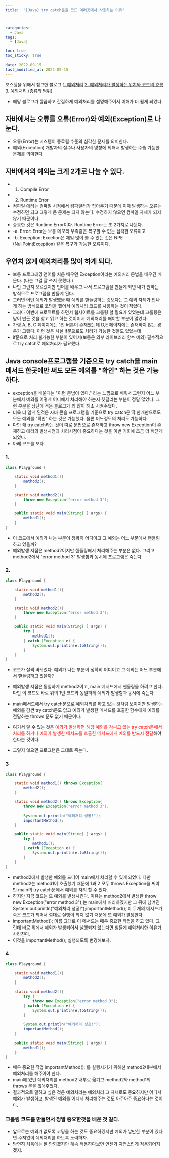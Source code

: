 ```yaml
---
title:  "[Java] try catch문을 코드 여러곳에서 사용하는 이유" 



categories:
  - Java
tags:
  - [Java]

toc: true
toc_sticky: true

date: 2022-09-15
last_modified_at: 2022-09-15
---
```


포스팅을 위해서 참고한 블로그
[1. 예외처리](https://going-to-end.tistory.com/entry/%EC%98%88%EC%99%B8%EC%B2%98%EB%A6%AC?category=804022)
[2. 예외처리가 발생하는 위치와 코드의 흐름](https://going-to-end.tistory.com/entry/%EC%98%88%EC%99%B8%EC%B2%98%EB%A6%AC-2%EB%B2%88%EC%A7%B8?category=804022)
[3. 예외처리 (종류와 범위)](https://going-to-end.tistory.com/entry/%EC%98%88%EC%99%B8%EC%B2%98%EB%A6%AC-%EC%A2%85%EB%A5%98%EC%99%80-%EB%B2%94%EC%9C%84?category=804022)

- 해당 블로그가 깔끔하고 간결하게 예외처리를 설명해주어서 이해가 더 쉽게 되었다.


## 자바에서는 오류를 오류(Error)와 예외(Exception)로 나눈다.
- 오류(Error)는 시스템이 종료될 수준의 심각한 문제를 의미한다.
- 예외(Exception) 개발자의 실수나 사용자의 영향에 의해서 발생하는 수습 가능한 문제를 의미한다.

## 자바에서의 예외는 크게 2개로 나눌 수 있다.
- 1. Compile Error
- 2. Runtime Error
- 컴파일 에러는 컴파일 시점에서 컴파일러가 잡아주기 때문에 이때 발생하는 오류는 수정하면 되고 그렇게 큰 문제는 되지 않는다. 수정하지 않으면 컴파일 자체가 되지 않기 때문이다.
- 중요한 것은 Runtime Error이다. Runtime Error는 또 2가지로 나뉜다.
- -a. Error: Error는 보통 메모리 부족같은 복구할 수 없는 심각한 오류이고
- -b. Exception: Excetion은 제일 많이 볼 수 있는 것은 NPE (NullPointException) 같은 복구가 가능한 오류이다.

## 우연치 않게 예외처리를 많이 하게 되다.
- 보통 프로그래밍 언어를 처음 배우면 Exception이라는 예외처리 문법을 배우긴 배운다. (나는 그걸 잘 쓰지 못했다.)
- 나만 그런지 모르겠지만 언어를 배우고 나서 프로그램을 만들게 되면 내가 원하는 방식으로 프로그램을 만들게 된다.
- 그러면 어떤 예외가 발생했을 때 예외를 핸들링하는 것보다는 그 예외 자체가 안나게 하는 방식으로 코딩을 했어서 예외처리 코드를 사용하는 것이 적었다.
- 그러다 이번에 프로젝트를 하면서 웹사이트를 크롤링 할 필요가 있었는데 크롤링은 남이 만든 것을 찾고 읽고 하는 것이어서 예외처리를 해야할 부분이 많았다.
- 가령 A, B, C 페이지에는 1번 버튼이 존재했는데 D,E 페이지에는 존재하지 않는 경우가 그랬다. 이런 것은 사실 if문으로도 처리가 가능한 것들도 있었는데
- if문으로 처리 불가능한 부분이 있어서(보통은 외부 라이브러리 함수 예외) 필수적으로 try catch로 예외처리가 필요했다.

## Java console프로그램을 기준으로 try catch을 main메서드 한곳에만 써도 모든 예외를 "확인" 하는 것은 가능하다.
- exception을 배울때는 "이런 문법이 있다." 라는 느낌으로 배워서 그런지 어느 부분에서 예외를 어떻게 어디에서 처리해야 하는지 헷갈리는 부분이 정말 많았다. 그런 부분을 상단에 적은 블로그가 꽤 많이 해소 시켜주었다.
- 더욱 더 알게 된것은 자바 콘솔 프로그램을 기준으로 try catch문 딱 한개만으로도 모든 예외를 "확인" 하는 것은 가능했다. 물론 어느정도의 처리도 가능하다.
- 다만 왜 try catch라는 것이 따로 문법으로 존재하고 throw new Exception이 존재하고 에러의 발생시점과 처리시점이 중요하다는 것을 이번 기회에 조금 더 깨닫게 되었다.
- 아래 코드를 보자.

### 1.
```java
class Playground {

    static void method1(){
        method2();
    }

    static void method2(){
        throw new Exception("error method 3"); 
    }

    public static void main(String[ ] args) {
        method1();
    }
}
```
- 이 코드에서 예외가 나는 부분이 정확히 어디이고 그 예외는 어느 부분에서 핸들링하고 있을까?
- 예외발생 지점은 method2이지만 핸들링해서 처리해주는 부분은 없다. 그리고 method2에서 "error method 3" 발생함과 동시에 프로그램은 죽는다.

### 2.
```java
class Playground {

    static void method1(){
        method2();
    }

    static void method2(){
        throw new Exception("error method 3"); 
    }

    public static void main(String[ ] args) {
        try {
            method1();
        } catch (Exception e) {
            System.out.println(e.toString());
        }
    }
}
```
- 코드가 살짝 바뀌었다. 예외가 나는 부분이 정확히 어디이고 그 예외는 어느 부분에서 핸들링하고 있을까?
- 예외발생 지점은 동일하게 method2이고, main 메서드에서 핸들링을 하려고 한다. 다만 이 코드도 바로 위의 1번 코드와 동일하게 예외가 발생함과 동시에 죽는다.
- main메서드에서 try catch문으로 예외처리를 하고 있는 것처럼 보이지만 발생하는 예외를 감싼 try catch문도 없고 예외가 발생한 메서드를 호출한 함수에게 예외를 전달하는 throws 문도 없기 때문이다.

- 여기서 알 수 있는 것은 <span style="color:red;">예외가 발생하면 해당 예외를 감싸고 있는 try catch문에서 처리를 하거나 예외가 발생한 메서드를 호출한 메서드에게 예외를 반드시 전달</span>해야 한다는 것이다.
- 그렇지 않으면 프로그램은 그대로 죽는다.

### 3
```java
class Playground {

    static void method1() throws Exception{
        method2();
    }

    static void method2() throws Exception{
        throw new Exception("error method 3"); 

        System.out.println("예외처리 성공!");
        importantMethod();
    }

    public static void main(String[ ] args) {
        try {
            method1();
        } catch (Exception e) {
            System.out.println(e.toString());
        }
    }
}
```
- method2에서 발생한 예외를 드디어 main에서 처리할 수 있게 되었다. 다만 method2는 method1이 호출했기 때문에 1과 2 모두 throws Exception을 써야만 main의 try catch문에서 예외를 처리 할 수 있다.
- 하지만 지금 코드는 또 예외를 발생시킨다. 이유는 method2에서 발생한 throw new Exception("error method 3");는 main에서 처리하겠지만 그 뒤에 남겨진 System.out.println("예외처리 성공!");importantMethod(); 이 두개의 메서드가 죽은 코드가 되어서 절대로 실행이 되지 않기 때문에 또 예외가 발생한다.
- importantMethod(); 이름 그대로 이 메서드는 매우 중요한 작업을 하고 있다. 그런데 바로 위에서 예외가 발생되어서 실행되지 않는다면 힘들게 예외처리한 이유가 사라진다.
- 이것을 importantMethod(); 실행되도록 변경해보자.
        



### 4
```java
class Playground {

    static void method1(){
        method2();
    }

    static void method2(){
        try {
            throw new Exception("error method 3"); 
        } catch (Exception e) {
            System.out.println(e.toString());
        }
        
        System.out.println("예외처리 성공!");
        importantMethod();
    }

    public static void main(String[ ] args) {
        method1();
    }
}
```

- 매우 중요한 작업 importantMethod(); 를 실행시키기 위해선 method2내부에서 예외처리를 해주어야 한다.
- main에 있던 예외처리를 method2 내부로 옮기고 method2와 method1의 throws 문을 없애주었다.
- <span style="color:red:">결과적으로 말하고 싶은 것은 예외처리는 예외처리 그 자체로도 중요하지만 어디서 예외가 발생하고, 발생된 예외를 어디서 처리해주는 것도 아주아주 중요하다는 것이다.</span>


### 크롤링 코드를 만들면서 정말 중요한것을 배운 것 같다.
- 앞으로는 예외가 없도록 코딩을 하는 것도 중요하겠지만 예외가 날만한 부분이 있다면 주저없이 예외처리를 하도록 노력하자.
- 당연히 처음에는 잘 안되겠지만 계속 적용하다보면 언젠가 자연스럽게 적용되어지겠지.




<!-- [맨 위](#){: .btn .btn--primary }{: .align-right} 스크롤시 자동으로 up to 화살표가 나오므로 삭제 -->
